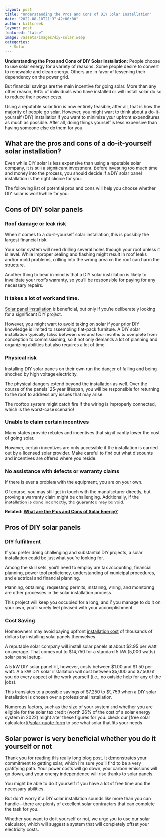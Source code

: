 ```yaml
---
layout: post
title: "Understanding the Pros and Cons of DIY Solar Installation"
date: "2022-08-10T21:37:42+00:00"
author: killcreek
layout: post
featured: "false"
image: /assets/images/diy-solar.webp
categories:
  - Solar
---
```


**Understanding the Pros and Cons of DIY Solar Installation:** People choose to use solar energy for a variety of reasons. Some people desire to convert to renewable and clean energy. Others are in favor of lessening their dependency on the power grid.

But financial savings are the main incentive for going solar. More than any other reason, 96% of individuals who have installed or will install solar do so to reduce their power costs.

Using a reputable solar firm is now entirely feasible; after all, that is how the majority of people go solar. However, you might want to think about a do-it-yourself (DIY) installation if you want to minimize your upfront expenditures as much as possible. After all, doing things yourself is less expensive than having someone else do them for you.

## **What are the pros and cons of a do-it-yourself solar installation?**

Even while DIY solar is less expensive than using a reputable solar company, it is still a significant investment. Before investing too much time and money into the process, you should decide if a DIY solar panel installation is the right choice for you.

The following list of potential pros and cons will help you choose whether DIY solar is worthwhile for you:

## **Cons of DIY solar panels**

### **Roof damage or leak risk**

When it comes to a do-it-yourself solar installation, this is possibly the largest financial risk.

Your solar system will need drilling several holes through your roof unless it is level. While improper sealing and flashing might result in roof leaks and/or mold problems, drilling into the wrong area on the roof can harm the structure.

Another thing to bear in mind is that a DIY solar installation is likely to invalidate your roof’s warranty, so you’ll be responsible for paying for any necessary repairs.

### **It takes a lot of work and time.**

[Solar panel installation](/top-benefits-of-installing-solar-panels-on-your-home/) is beneficial, but only if you’re deliberately looking for a significant DIY project.

However, you might want to avoid taking on solar if your prior DIY knowledge is limited to assembling flat-pack furniture. A DIY solar installation typically takes between one and four months to complete from conception to commissioning, so it not only demands a lot of planning and organizing abilities but also requires a lot of time.

### **Physical risk**

Installing DIY solar panels on their own run the danger of falling and being shocked by high voltage electricity.

The physical dangers extend beyond the installation as well. Over the course of the panels’ 25-year lifespan, you will be responsible for returning to the roof to address any issues that may arise.

The rooftop system might catch fire if the wiring is improperly connected, which is the worst-case scenario!

### **Unable to claim certain incentives**

Many states provide rebates and incentives that significantly lower the cost of going solar.

However, certain incentives are only accessible if the installation is carried out by a licensed solar provider. Make careful to find out what discounts and incentives are offered where you reside.

### **No assistance with defects or warranty claims**

If there is ever a problem with the equipment, you are on your own.

Of course, you may still get in touch with the manufacturer directly, but proving a warranty claim might be challenging. Additionally, if the installation is done incorrectly, the guarantee may be void.

**Related: [What are the Pros and Cons of Solar Energy?](/what-are-the-pros-and-cons-of-solar-energy/)**

## **Pros of DIY solar panels**

### **DIY fulfillment**

If you prefer doing challenging and substantial DIY projects, a solar installation could be just what you’re looking for.

Among the skill sets, you’ll need to employ are tax accounting, financial planning, power tool proficiency, understanding of municipal procedures, and electrical and financial planning.

Planning, obtaining, requesting permits, installing, wiring, and monitoring are other processes in the solar installation process.

This project will keep you occupied for a long, and if you manage to do it on your own, you’ll surely feel pleased with your accomplishment.

### **Cost Saving**

Homeowners may avoid paying upfront [installation cost](/factors-that-affect-your-total-solar-panel-installation-cost/) of thousands of dollars by installing solar panels themselves.

A reputable solar company will install solar panels at about $2.95 per watt on average. That comes out to $14,750 for a standard 5 kW (5,000 watts) solar panel setup.

A 5 kW DIY solar panel kit, however, costs between $1.00 and $1.50 per watt. A 5 kW DIY solar installation will cost between $5,000 and $7,500 if you do every aspect of the work yourself (i.e., no outside help for any of the jobs).

This translates to a possible savings of $7,250 to $9,759 when a DIY solar installation is chosen over a professional installation.

Numerous factors, such as the size of your system and whether you are eligible for the solar tax credit (worth 26% of the cost of a solar energy system in 2022) might alter these figures for you. check our [free solar calculator](/[solar-quote-form](/calculator/) to see what solar that fits your needs

## **Solar power is very beneficial whether you do it yourself or not**

Thank you for reading this really long blog post. It demonstrates your commitment to getting solar, which I’m sure you’ll find to be a very gratifying path. Your power costs will go down, your carbon emissions will go down, and your energy independence will rise thanks to solar panels.

You might be able to do it yourself if you have a lot of free time and the necessary abilities.

But don’t worry if a DIY solar installation sounds like more than you can handle—there are plenty of excellent solar contractors that can complete the task for you.

Whether you want to do it yourself or not, we urge you to use our solar calculator, which will suggest a system that will completely offset your electricity costs.
